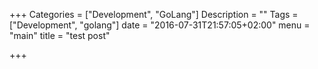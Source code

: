 +++
Categories = ["Development", "GoLang"]
Description = ""
Tags = ["Development", "golang"]
date = "2016-07-31T21:57:05+02:00"
menu = "main"
title = "test post"

+++

